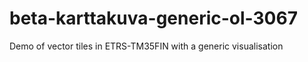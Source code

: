 # beta-karttakuva-generic-ol-3067

Demo of vector tiles in ETRS-TM35FIN with a generic visualisation

